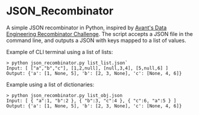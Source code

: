 # JSON_Recombinator
A simple JSON recombinator in Python, inspired by [Avant's Data Engineering Recombinator Challenge](https://github.com/avantcredit/data-engineer-interview). The script accepts a JSON file in the command line, and outputs a JSON with keys mapped to a list of values.

Example of CLI terminal using a list of lists:
```
> python json_recombinator.py list_list.json`
Input: [ ["a","b","c"], [1,2,null], [null,3,4], [5,null,6] ]
Output: {'a': [1, None, 5], 'b': [2, 3, None], 'c': [None, 4, 6]}
```

Example using a list of dictionaries:
```
> python json_recombinator.py list_obj.json
Input: [ { "a":1, "b":2 }, { "b":3, "c":4 }, { "c":6, "a":5 } ]
Output: {'a': [1, None, 5], 'b': [2, 3, None], 'c': [None, 4, 6]}
```
